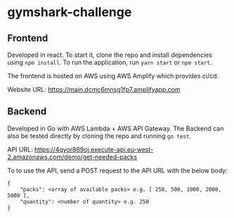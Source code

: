 # gymshark-challenge

## Frontend
Developed in react. To start it, clone the repo and install dependencies using ```npm install```.
To run the application, run ```yarn start``` or ```npm start```.

The frontend is hosted on AWS using AWS Amplify which provides ci/cd.

Website URL: https://main.dcmc6mnsg1fp7.amplifyapp.com

## Backend
Developed in Go with AWS Lambda + AWS API Gateway.
The Backend can also be tested directly by cloning the repo and running ```go test```.

API URL: https://4qyor869oj.execute-api.eu-west-2.amazonaws.com/demo/get-needed-packs

To to use the API, send a POST request to the API URL with the below body:

```
{
    "packs": <array of available packs> e.g. [ 250, 500, 1000, 2000, 5000 ],
    "quantity": <number of quantity> e.g. 250
}

```
